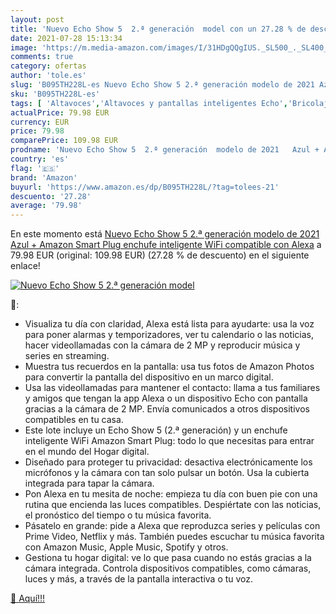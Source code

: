 ```yaml
---
layout: post
title: 'Nuevo Echo Show 5  2.ª generación  model con un 27.28 % de descuento'
date: 2021-07-28 15:13:34
image: 'https://m.media-amazon.com/images/I/31HDgQQgIUS._SL500_._SL400_.jpg'
comments: true
category: ofertas
author: 'tole.es'
slug: 'B095TH228L-es Nuevo Echo Show 5 2.ª generación modelo de 2021 Azul +...'
sku: 'B095TH228L-es'
tags: [ 'Altavoces','Altavoces y pantallas inteligentes Echo','Bricolaje y herramientas','Dispositivos Amazon','Dispositivos Amazon y Accesorios','Electrónica','Enchufes inteligentes y a control remoto','Enchufes y accesorios','Equipos de audio y Hi-Fi','Instalación eléctrica','Pantallas inteligentes','Paquetes de dispositivos','alexa','amazon','enchufe','inteligente', ]
actualPrice: 79.98 EUR
currency: EUR
price: 79.98
comparePrice: 109.98 EUR
prodname: 'Nuevo Echo Show 5  2.ª generación  modelo de 2021   Azul + Amazon Smart Plug  enchufe inteligente WiFi   compatible con Alexa'
country: 'es'
flag: '🇪🇸'
brand: 'Amazon'
buyurl: 'https://www.amazon.es/dp/B095TH228L/?tag=tolees-21'
descuento: '27.28'
average: '79.98'
---
```


En este momento está [Nuevo Echo Show 5  2.ª generación  modelo de 2021   Azul + Amazon Smart Plug  enchufe inteligente WiFi   compatible con Alexa](https://www.amazon.es/dp/B095TH228L/?tag=tolees-21) a 79.98 EUR (original: 109.98 EUR) (27.28 %  de descuento) en el siguiente enlace!

[![Nuevo Echo Show 5  2.ª generación  model](https://m.media-amazon.com/images/I/31HDgQQgIUS._SL500_._SL400_.jpg)](https://www.amazon.es/dp/B095TH228L/?tag=tolees-21)

🔎:

- Visualiza tu día con claridad, Alexa está lista para ayudarte: usa la voz para poner alarmas y temporizadores, ver tu calendario o las noticias, hacer videollamadas con la cámara de 2 MP y reproducir música y series en streaming.
- Muestra tus recuerdos en la pantalla: usa tus fotos de Amazon Photos para convertir la pantalla del dispositivo en un marco digital.
- Usa las videollamadas para mantener el contacto: llama a tus familiares y amigos que tengan la app Alexa o un dispositivo Echo con pantalla gracias a la cámara de 2 MP. Envía comunicados a otros dispositivos compatibles en tu casa.
- Este lote incluye un Echo Show 5 (2.ª generación) y un enchufe inteligente WiFi Amazon Smart Plug: todo lo que necesitas para entrar en el mundo del Hogar digital.
- Diseñado para proteger tu privacidad: desactiva electrónicamente los micrófonos y la cámara con tan solo pulsar un botón. Usa la cubierta integrada para tapar la cámara.
- Pon Alexa en tu mesita de noche: empieza tu día con buen pie con una rutina que encienda las luces compatibles. Despiértate con las noticias, el pronóstico del tiempo o tu música favorita.
- Pásatelo en grande: pide a Alexa que reproduzca series y películas con Prime Video, Netflix y más. También puedes escuchar tu música favorita con Amazon Music, Apple Music, Spotify y otros.
- Gestiona tu hogar digital: ve lo que pasa cuando no estás gracias a la cámara integrada. Controla dispositivos compatibles, como cámaras, luces y más, a través de la pantalla interactiva o tu voz.

[🛒 Aquí!!!](https://www.amazon.es/dp/B095TH228L/?tag=tolees-21)
